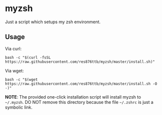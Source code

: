 # myzsh

Just a script which setups my zsh environment.

## Usage

Via curl:

```shell
bash -c "$(curl -fsSL https://raw.githubusercontent.com/res876ttb/myzsh/master/install.sh)"
```

Via wget:

```shell
bash -c "$(wget https://raw.githubusercontent.com/res876ttb/myzsh/master/install.sh -O -)"
```

**NOTE**: The provided one-click installation script will install myzsh to `~/.myzsh`. DO NOT remove this directory because the file `~/.zshrc` is just a symbolic link.

